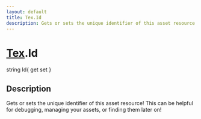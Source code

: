 ```yaml
---
layout: default
title: Tex.Id
description: Gets or sets the unique identifier of this asset resource! This can be helpful for debugging, managing your assets, or finding them later on!
---
```

# [Tex]({{site.url}}/Pages/StereoKit/Tex.html).Id

<div class='signature' markdown='1'>
string Id{ get set }
</div>

## Description
Gets or sets the unique identifier of this asset resource!
This can be helpful for debugging, managing your assets, or finding
them later on!

